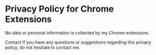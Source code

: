 # Privacy Policy for Chrome Extensions
No data or personal information is collected by my Chrome extensions.

Contact
If you have any questions or suggestions regarding this privacy policy, do not hesitate to contact me.